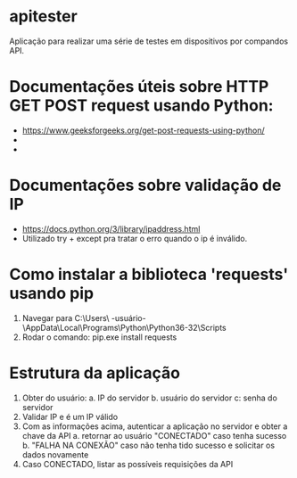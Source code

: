 # apitester

Aplicação para realizar uma série de testes em dispositivos por compandos API.

# Documentações úteis sobre HTTP GET POST request usando Python:
- https://www.geeksforgeeks.org/get-post-requests-using-python/
- 
- 
# Documentações sobre validação de IP
- https://docs.python.org/3/library/ipaddress.html
- Utilizado try + except pra tratar o erro quando o ip é inválido.

# Como instalar a biblioteca 'requests' usando pip

1. Navegar para C:\Users\ -usuário- \AppData\Local\Programs\Python\Python36-32\Scripts
2. Rodar o comando: pip.exe install requests

# Estrutura da aplicação

1. Obter do usuário:
	a. IP do servidor
	b. usuário do servidor
	c: senha do servidor
2. Validar IP e é um IP válido
3. Com as informações acima, autenticar a aplicação no servidor e obter a chave da API
	a. retornar ao usuário "CONECTADO" caso tenha sucesso
	b. "FALHA NA CONEXÃO" caso não tenha tido sucesso e solicitar os dados novamente
4. Caso CONECTADO, listar as possíveis requisições da API
